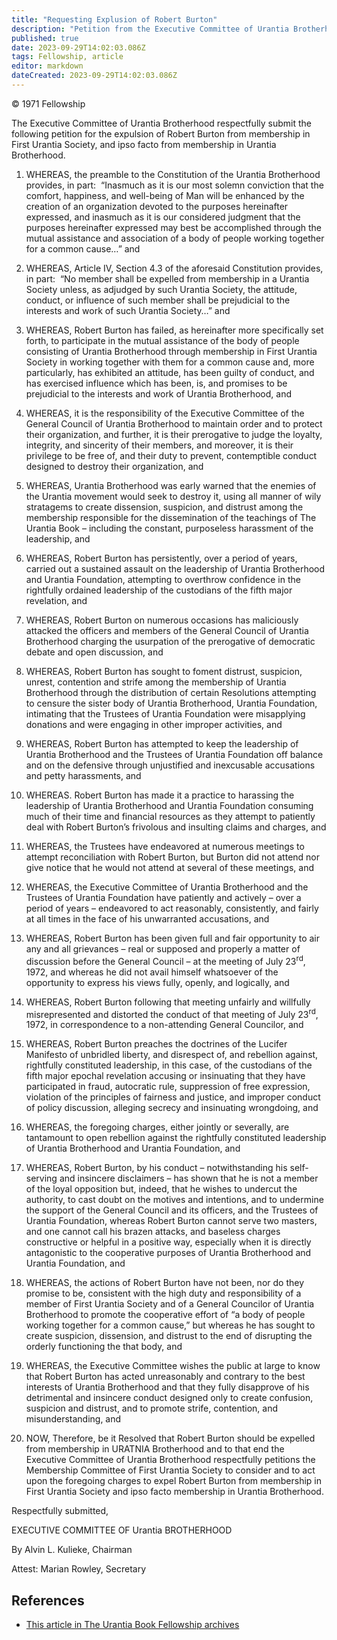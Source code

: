 ```yaml
---
title: "Requesting Explusion of Robert Burton"
description: "Petition from the Executive Committee of Urantia Brotherhood To the Membership Committee of First Urantia Society "
published: true
date: 2023-09-29T14:02:03.086Z
tags: Fellowship, article
editor: markdown
dateCreated: 2023-09-29T14:02:03.086Z
---
```


<p class="v-card v-sheet theme--light grey lighten-3 px-2">© 1971 Fellowship</p>

The Executive Committee of Urantia Brotherhood respectfully submit the following petition for the expulsion of Robert Burton from membership in First Urantia Society, and ipso facto from membership in Urantia Brotherhood.

1. WHEREAS, the preamble to the Constitution of the Urantia Brotherhood provides, in part:  “Inasmuch as it is our most solemn conviction that the comfort, happiness, and well-being of Man will be enhanced by the creation of an organization devoted to the purposes hereinafter expressed, and inasmuch as it is our considered judgment that the purposes hereinafter expressed may best be accomplished through the mutual assistance and association of a body of people working together for a common cause…” and

2. WHEREAS, Article IV, Section 4.3 of the aforesaid Constitution provides, in part:  “No member shall be expelled from membership in a Urantia Society unless, as adjudged by such Urantia Society, the attitude, conduct, or influence of such member shall be prejudicial to the interests and work of such Urantia Society…” and

3. WHEREAS, Robert Burton has failed, as hereinafter more specifically set forth, to participate in the mutual assistance of the body of people consisting of Urantia Brotherhood through membership in First Urantia Society in working together with them for a common cause and, more particularly, has exhibited an attitude, has been guilty of conduct, and has exercised influence which has been, is, and promises to be prejudicial to the interests and work of Urantia Brotherhood, and

4. WHEREAS, it is the responsibility of the Executive Committee of the General Council of Urantia Brotherhood to maintain order and to protect their organization, and further, it is their prerogative to judge the loyalty, integrity, and sincerity of their members, and moreover, it is their privilege to be free of, and their duty to prevent, contemptible conduct designed to destroy their organization, and

5. WHEREAS, Urantia Brotherhood was early warned that the enemies of the Urantia movement would seek to destroy it, using all manner of wily stratagems to create dissension, suspicion, and distrust among the membership responsible for the dissemination of the teachings of The Urantia Book – including the constant, purposeless harassment of the leadership, and

6. WHEREAS, Robert Burton has persistently, over a period of years, carried out a sustained assault on the leadership of Urantia Brotherhood and Urantia Foundation, attempting to overthrow confidence in the rightfully ordained leadership of the custodians of the fifth major revelation, and

7. WHEREAS, Robert Burton on numerous occasions has maliciously attacked the officers and members of the General Council of Urantia Brotherhood charging the usurpation of the prerogative of democratic debate and open discussion, and

8. WHEREAS, Robert Burton has sought to foment distrust, suspicion, unrest, contention and strife among the membership of Urantia Brotherhood through the distribution of certain Resolutions attempting to censure the sister body of Urantia Brotherhood, Urantia Foundation, intimating that the Trustees of Urantia Foundation were misapplying donations and were engaging in other improper activities, and

9. WHEREAS, Robert Burton has attempted to keep the leadership of Urantia Brotherhood and the Trustees of Urantia Foundation off balance and on the defensive through unjustified and inexcusable accusations and petty harassments, and

10. WHEREAS. Robert Burton has made it a practice to harassing the leadership of Urantia Brotherhood and Urantia Foundation consuming much of their time and financial resources as they attempt to patiently deal with Robert Burton’s frivolous and insulting claims and charges, and

11. WHEREAS, the Trustees have endeavored at numerous meetings to attempt reconciliation with Robert Burton, but Burton did not attend nor give notice that he would not attend at several of these meetings, and

12. WHEREAS, the Executive Committee of Urantia Brotherhood and the Trustees of Urantia Foundation have patiently and actively – over a period of years – endeavored to act reasonably, consistently, and fairly at all times in the face of his unwarranted accusations, and

13. WHEREAS, Robert Burton has been given full and fair opportunity to air any and all grievances – real or supposed and properly a matter of discussion before the General Council – at the meeting of July 23<sup>rd</sup>, 1972, and whereas he did not avail himself whatsoever of the opportunity to express his views fully, openly, and logically, and

14. WHEREAS, Robert Burton following that meeting unfairly and willfully misrepresented and distorted the conduct of that meeting of July 23<sup>rd</sup>, 1972, in correspondence to a non-attending General Councilor, and

15. WHEREAS, Robert Burton preaches the doctrines of the Lucifer Manifesto of unbridled liberty, and disrespect of, and rebellion against, rightfully constituted leadership, in this case, of the custodians of the fifth major epochal revelation accusing or insinuating that they have participated in fraud, autocratic rule, suppression of free expression, violation of the principles of fairness and justice, and improper conduct of policy discussion, alleging secrecy and insinuating wrongdoing, and

16. WHEREAS, the foregoing charges, either jointly or severally, are tantamount to open rebellion against the rightfully constituted leadership of Urantia Brotherhood and Urantia Foundation, and

17. WHEREAS, Robert Burton, by his conduct – notwithstanding his self-serving and insincere disclaimers – has shown that he is not a member of the loyal opposition but, indeed, that he wishes to undercut the authority, to cast doubt on the motives and intentions, and to undermine the support of the General Council and its officers, and the Trustees of Urantia Foundation, whereas Robert Burton cannot serve two masters, and one cannot call his brazen attacks, and baseless charges constructive or helpful in a positive way, especially when it is directly antagonistic to the cooperative purposes of Urantia Brotherhood and Urantia Foundation, and

18. WHEREAS, the actions of Robert Burton have not been, nor do they promise to be, consistent with the high duty and responsibility of a member of First Urantia Society and of a General Councilor of Urantia Brotherhood to promote the cooperative effort of “a body of people working together for a common cause,” but whereas he has sought to create suspicion, dissension, and distrust to the end of disrupting the orderly functioning the that body, and

19. WHEREAS, the Executive Committee wishes the public at large to know that Robert Burton has acted unreasonably and contrary to the best interests of Urantia Brotherhood and that they fully disapprove of his detrimental and insincere conduct designed only to create confusion, suspicion and distrust, and to promote strife, contention, and misunderstanding, and

20. NOW, Therefore, be it Resolved that Robert Burton should be expelled from membership in URATNIA Brotherhood and to that end the Executive Committee of Urantia Brotherhood respectfully petitions the Membership Committee of First Urantia Society to consider and to act upon the foregoing charges to expel Robert Burton from membership in First Urantia Society and ipso facto membership in Urantia Brotherhood.

Respectfully submitted,

EXECUTIVE COMMITTEE OF Urantia BROTHERHOOD

By Alvin L. Kulieke, Chairman

Attest: Marian Rowley, Secretary

## References

* [This article in The Urantia Book Fellowship archives](https://archive.urantiabook.org/archive/history/clyde_sherman_short.htm)
